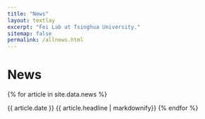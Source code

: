 ```yaml
---
title: "News"
layout: textlay
excerpt: "Fei Lab at Tsinghua University."
sitemap: false
permalink: /allnews.html
---
```


# News

{% for article in site.data.news %}
<!-- <p>{{ article.date }} <br>
<em>{{ article.headline | markdownify}}</em></p> -->
{{ article.date }} 
{{ article.headline | markdownify}}
{% endfor %}
